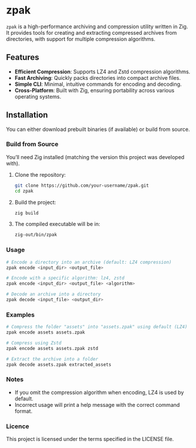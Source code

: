 # zpak

`zpak` is a high-performance archiving and compression utility written in Zig. It provides tools for creating and extracting compressed archives from directories, with support for multiple compression algorithms.

## Features

- **Efficient Compression**: Supports LZ4 and Zstd compression algorithms.
- **Fast Archiving**: Quickly packs directories into compact archive files.
- **Simple CLI**: Minimal, intuitive commands for encoding and decoding.
- **Cross-Platform**: Built with Zig, ensuring portability across various operating systems.

## Installation

You can either download prebuilt binaries (if available) or build from source.

### Build from Source

You’ll need Zig installed (matching the version this project was developed with).

1. Clone the repository:
   ```bash
   git clone https://github.com/your-username/zpak.git
   cd zpak
   ```
2. Build the project:
   ```bash
   zig build
   ```
3. The compiled executable will be in:
   ```bash
   zig-out/bin/zpak
   ```

### Usage

```bash
# Encode a directory into an archive (default: LZ4 compression)
zpak encode <input_dir> <output_file>

# Encode with a specific algorithm: lz4, zstd
zpak encode <input_dir> <output_file> <algorithm>

# Decode an archive into a directory
zpak decode <input_file> <output_dir>
```

### Examples

```bash
# Compress the folder "assets" into "assets.zpak" using default (LZ4)
zpak encode assets assets.zpak

# Compress using Zstd
zpak encode assets assets.zpak zstd

# Extract the archive into a folder
zpak decode assets.zpak extracted_assets
```

### Notes

- If you omit the compression algorithm when encoding, LZ4 is used by default.
- Incorrect usage will print a help message with the correct command format.

### Licence

This project is licensed under the terms specified in the LICENSE file.
